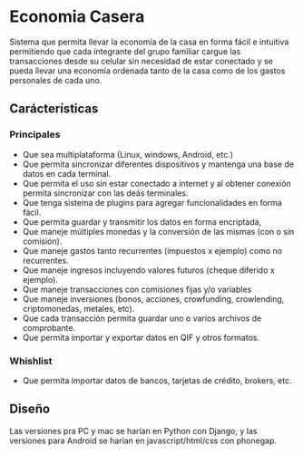 # Economia Casera

Sistema que permita llevar la economía de la casa en forma fácil e intuitiva permitiendo que cada integrante del grupo familiar cargue las transacciones desde su celular sin necesidad de estar conectado y se pueda llevar una economía ordenada tanto de la casa como de los gastos personales de cada uno.

## Carácterísticas

### Principales

- Que sea multiplataforma (Linux, windows, Android, etc.)
- Que permita sincronizar diferentes dispositivos y mantenga una base de datos en cada terminal.
- Que permita el uso sin estar conectado a internet y al obtener conexión permita sincronizar con las deás terminales.
- Que tenga sistema de plugins para agregar funcionalidades en forma fácil.
- Que permita guardar y transmitir los datos en forma encriptada,
- Que maneje múltiples monedas y la conversión de las mismas (con o sin comisión).
- Que maneje gastos tanto recurrentes (impuestos x ejemplo) como no recurrentes.
- Que maneje ingresos incluyendo valores futuros (cheque diferido x ejemplo).
- Que maneje transacciones con comisiones fijas y/o variables
- Que maneje inversiones (bonos, acciones, crowfunding, crowlending,  criptomonedas, metales, etc).
- Que cada transacción permita guardar uno o varios archivos de comprobante.
- Que permita importar y exportar datos en QIF y otros formatos.

### Whishlist

- Que permita importar datos de bancos, tarjetas de crédito, brokers, etc.

## Diseño

Las versiones pra PC y mac se harían en Python con Django, y las versiones para Android se harían en javascript/html/css con phonegap.


